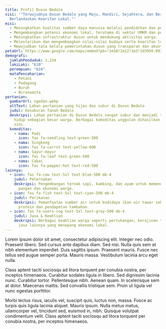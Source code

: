 ```yaml
---
title: Profil Dusun Bedalo
visi: '"Terwujudnya Dusun Bedalo yang Maju, Mandiri, Sejahtera, dan Berbudaya
  Berlandaskan Kearifan Lokal."'
misi:
  - Meningkatkan kualitas sumber daya manusia melalui pendidikan dan pelatihan.
  - Mengembangkan potensi ekonomi lokal, terutama di sektor UMKM dan pertanian.
  - Meningkatkan infrastruktur dusun untuk mendukung aktivitas warga.
  - Melestarikan dan mengembangkan nilai-nilai budaya serta kearifan lokal.
  - Mewujudkan tata kelola pemerintahan dusun yang transparan dan akuntabel.
petaUrl: https://www.google.com/maps/embed?pb=!1m18!1m12!1m3!1d3950.0932745914556!2d110.48636027500821!3d-8.091970191936598!2m3!1f0!2f0!3f0!3m2!1i1024!2i768!4f13.1!3m3!1m2!1s0x2e7bafbba8806743%3A0xc6d4983457dd25c9!2sBalai%20Dusun%20Bedalo!5e0!3m2!1sen!2sid!4v1752035265194!5m2!1sen!2sid
demografi:
  jumlahPenduduk: 1,234
  lakiLaki: "610"
  perempuan: "624"
  mataPencaharian:
    - Petani
    - Pedagang
    - Buruh
    - Wiraswasta
pertanian:
  gambarUrl: ngedan.webp
  altText: Lahan pertanian yang hijau dan subur di Dusun Bedalo
  judul: Kesuburan Tanah Bedalo
  deskripsi: Lahan pertanian di Dusun Bedalo sangat subur dan menjadi tumpuan
    hidup sebagian besar warga. Berbagai komoditas unggulan dihasilkan dari
    sini.
  komoditas:
    - nama: Padi
      icon: fas fa-seedling text-green-500
    - nama: Singkong
      icon: fas fa-carrot text-yellow-600
    - nama: Sayur-mayur
      icon: fas fa-leaf text-green-500
    - nama: Cabai
      icon: fas fa-pepper-hot text-red-500
lainnya:
  - icon: fas fa-cow text-5xl text-blue-500 mb-4
    judul: Peternakan
    deskripsi: Pengembangan ternak sapi, kambing, dan ayam untuk memenuhi kebutuhan
      pangan dan ekonomi warga.
  - icon: fas fa-fish text-5xl text-cyan-500 mb-4
    judul: Perikanan
    deskripsi: Pemanfaatan sumber air untuk budidaya ikan air tawar sebagai sumber
      protein dan pendapatan tambahan.
  - icon: fas fa-users-cog text-5xl text-gray-500 mb-4
    judul: Jasa & Keahlian
    deskripsi: Berbagai keahlian warga seperti pertukangan, kerajinan tangan, dan
      jasa lainnya yang menopang ekonomi lokal.
---
```

Lorem ipsum dolor sit amet, consectetur adipiscing elit. Integer nec odio. Praesent libero. Sed cursus ante dapibus diam. Sed nisi. Nulla quis sem at nibh elementum imperdiet. Duis sagittis ipsum. Praesent mauris. Fusce nec tellus sed augue semper porta. Mauris massa. Vestibulum lacinia arcu eget nulla.



Class aptent taciti sociosqu ad litora torquent per conubia nostra, per inceptos himenaeos. Curabitur sodales ligula in libero. Sed dignissim lacinia nunc. Curabitur tortor. Pellentesque nibh. Aenean quam. In scelerisque sem at dolor. Maecenas mattis. Sed convallis tristique sem. Proin ut ligula vel nunc egestas porttitor.



Morbi lectus risus, iaculis vel, suscipit quis, luctus non, massa. Fusce ac turpis quis ligula lacinia aliquet. Mauris ipsum. Nulla metus metus, ullamcorper vel, tincidunt sed, euismod in, nibh. Quisque volutpat condimentum velit. Class aptent taciti sociosqu ad litora torquent per conubia nostra, per inceptos himenaeos.
